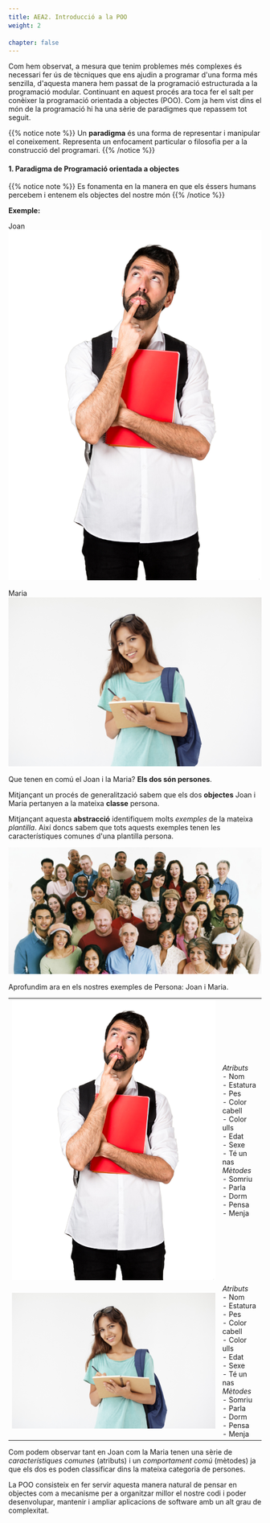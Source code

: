 ```yaml
---
title: AEA2. Introducció a la POO
weight: 2

chapter: false
---
```


Com hem observat, a mesura que tenim problemes més complexes és necessari fer ús de tècniques que ens ajudin a programar d'una forma més senzilla, d'aquesta manera hem passat de la programació estructurada a la programació modular. Continuant en aquest procés ara toca fer el salt per conèixer la programació orientada a objectes (POO). Com ja hem vist dins el món de la programació hi ha una sèrie de paradigmes que repassem tot seguit.

{{% notice note %}}
Un **paradigma** és una forma de representar i manipular el coneixement. Representa un enfocament particular o filosofia per a la construcció del programari. 
{{% /notice %}}


#### 1. Paradigma de Programació orientada a objectes

{{% notice note %}}
Es fonamenta en la manera en que els éssers humans percebem i entenem els objectes del nostre món
{{% /notice %}}

__Exemple:__

Joan
![persona1](./images/persona1.jpg?width=500px)

Maria
![persona2](./images/persona2.jpg?width=500px)

Que tenen en comú el Joan i la Maria? **Els dos són persones**. 

Mitjançant un procés de generalització sabem que els dos __objectes__ Joan i Maria pertanyen a la mateixa __classe__ persona.

Mitjançant aquesta **abstracció** identifiquem molts *exemples* de la mateixa *plantilla*. Així doncs sabem que tots aquests exemples tenen les característiques comunes d'una plantilla persona.

![persona3](./images/persones3.jpg?width=500px)

Aprofundim ara en els nostres exemples de Persona: Joan i Maria.

|||
|---|---|
|![persona1](./images/persona1.jpg?width=400px)| *Atributs*<br>- Nom<br>- Estatura<br>- Pes<br>- Color cabell<br>- Color ulls<br>- Edat<br>- Sexe<br>- Té un nas<br>*Mètodes*<br>- Somriu<br>- Parla<br>- Dorm<br>- Pensa<br>- Menja|
|![persona2](./images/persona2.jpg?width=400px)| *Atributs*<br>- Nom<br>- Estatura<br>- Pes<br>- Color cabell<br>- Color ulls<br>- Edat<br>- Sexe<br>- Té un nas<br>*Mètodes*<br>- Somriu<br>- Parla<br>- Dorm<br>- Pensa<br>- Menja|

Com podem observar tant en Joan com la Maria tenen una sèrie de *característiques comunes* (atributs) i un *comportament comú* (mètodes) ja que els dos es poden classificar dins la mateixa categoria de persones.

La POO consisteix en fer servir aquesta manera natural de pensar en objectes com a mecanisme per a organitzar millor el nostre codi i poder desenvolupar, mantenir i ampliar aplicacions de software amb un alt grau de complexitat.
